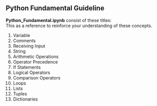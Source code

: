 ## Python Fundamental Guideline
**Python_Fundamental.ipynb** consist of these titles:<br>
This as a reference to reinforce your understanding of these concepts.
<ol>
  <li>Variable</li>
  <li>Comments</li>
  <li>Receiving Input</li>
  <li>String</li>
  <li>Arithmetic Operations</li>
  <li>Operator Precedence</li>
  <li>If Statements</li>
  <li>Logical Operators</li>
  <li>Comparison Operators</li>
  <li>Loops</li>
  <li>Lists</li>
  <li>Tuples</li>
  <li>Dictionaries</li>
</ol>














